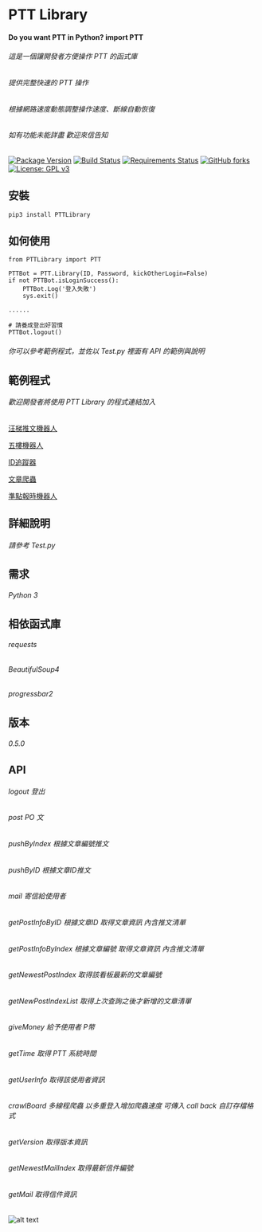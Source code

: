 # PTT Library

#### Do you want PTT in Python? import PTT

###### 這是一個讓開發者方便操作 PTT 的函式庫
###### 提供完整快速的 PTT 操作
###### 根據網路速度動態調整操作速度、斷線自動恢復
###### 如有功能未能詳盡 歡迎來信告知

[![Package Version](https://img.shields.io/pypi/v/PTTLibrary.svg)](https://pypi.python.org/pypi/PTTLibrary)
[![Build Status](https://travis-ci.org/Truth0906/PTTLibrary.svg?branch=master)](https://travis-ci.org/Truth0906/PTTLibrary)
[![Requirements Status](https://requires.io/github/Truth0906/PTTLibrary/requirements.svg?branch=master)](https://requires.io/github/Truth0906/PTTLibrary/requirements/?branch=master)
[![GitHub forks](https://img.shields.io/github/forks/badges/shields.svg?style=social&label=Fork&style=plastic)]()
[![License: GPL v3](https://img.shields.io/badge/License-GPL%20v3-blue.svg)](https://www.gnu.org/licenses/gpl-3.0)

安裝
-------------------
```
pip3 install PTTLibrary
```

如何使用
-------------------
```
from PTTLibrary import PTT

PTTBot = PTT.Library(ID, Password, kickOtherLogin=False)
if not PTTBot.isLoginSuccess():
    PTTBot.Log('登入失敗')
    sys.exit()

......

# 請養成登出好習慣
PTTBot.logout()
```
###### 你可以參考範例程式，並佐以 Test.py 裡面有 API 的範例與說明

範例程式
-------------------
###### 歡迎開發者將使用 PTT Library 的程式連結加入
[汪梯推文機器人](https://github.com/Truth0906/WantedPushCrawler)

[五樓機器人](https://github.com/Truth0906/5FloorBot)

[ID追蹤器](https://github.com/mi99202006/IDTracker)

[文章爬蟲](https://github.com/Truth0906/PostCrawler)

[準點報時機器人](https://github.com/Truth0906/ReportTimeBot)

詳細說明
-------------------
###### 請參考 Test.py

需求
-------------------
###### Python 3

相依函式庫
-------------------
###### requests
###### BeautifulSoup4
###### progressbar2

版本
-------------------
###### 0.5.0

API
-------------------
###### logout 登出
###### post PO 文
###### pushByIndex 根據文章編號推文
###### pushByID 根據文章ID推文
###### mail 寄信給使用者
###### getPostInfoByID 根據文章ID 取得文章資訊 內含推文清單
###### getPostInfoByIndex 根據文章編號 取得文章資訊 內含推文清單
###### getNewestPostIndex 取得該看板最新的文章編號
###### getNewPostIndexList 取得上次查詢之後才新增的文章清單
###### giveMoney 給予使用者 P幣
###### getTime 取得 PTT 系統時間
###### getUserInfo 取得該使用者資訊
###### crawlBoard 多線程爬蟲 以多重登入增加爬蟲速度 可傳入 call back 自訂存檔格式
###### getVersion 取得版本資訊
###### getNewestMailIndex 取得最新信件編號
###### getMail 取得信件資訊
![alt text](http://i.imgur.com/nkyH9fG.png)
